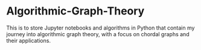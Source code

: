# Algorithmic-Graph-Theory
This is to store Jupyter notebooks and algorithms in Python that contain my journey into algorithmic graph theory, with a focus on chordal graphs and their applications.
